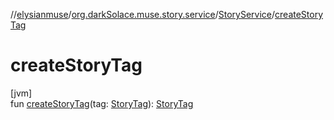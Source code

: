 //[elysianmuse](../../../index.md)/[org.darkSolace.muse.story.service](../index.md)/[StoryService](index.md)/[createStoryTag](create-story-tag.md)

# createStoryTag

[jvm]\
fun [createStoryTag](create-story-tag.md)(tag: [StoryTag](../../org.darkSolace.muse.story.model/-story-tag/index.md)): [StoryTag](../../org.darkSolace.muse.story.model/-story-tag/index.md)
